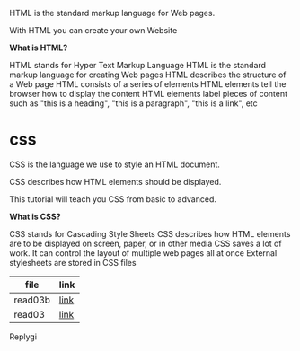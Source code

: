 HTML is the standard markup language for Web pages.

With HTML you can create your own Website

**What is HTML?**


HTML stands for Hyper Text Markup Language
HTML is the standard markup language for creating Web pages
HTML describes the structure of a Web page
HTML consists of a series of elements
HTML elements tell the browser how to display the content
HTML elements label pieces of content such as "this is a heading", "this is a paragraph", "this is a link", etc


# css


CSS is the language we use to style an HTML document.

CSS describes how HTML elements should be displayed.

This tutorial will teach you CSS from basic to advanced.

**What is CSS?**

CSS stands for Cascading Style Sheets
CSS describes how HTML elements are to be displayed on screen, paper, or in other media
CSS saves a lot of work. It can control the layout of multiple web pages all at once
External stylesheets are stored in CSS files


| file | link|
| ----------- | ----------- |
|read03b |[link](read03b.md) |
| read03 | [link](read03.md) |
 Replygi